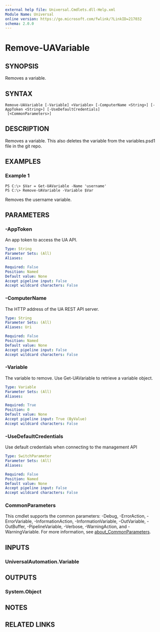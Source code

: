 ```yaml
---
external help file: Universal.Cmdlets.dll-Help.xml
Module Name: Universal
online version: https://go.microsoft.com/fwlink/?LinkID=217032
schema: 2.0.0
---
```


# Remove-UAVariable

## SYNOPSIS
Removes a variable.

## SYNTAX

```
Remove-UAVariable [-Variable] <Variable> [-ComputerName <String>] [-AppToken <String>] [-UseDefaultCredentials]
 [<CommonParameters>]
```

## DESCRIPTION
Removes a variable.
This also deletes the variable from the variables.psd1 file in the git repo.

## EXAMPLES

### Example 1
```
PS C:\> $Var = Get-UAVariable -Name 'username'
PS C:\> Remove-UAVariable -Variable $Var
```

Removes the username variable.

## PARAMETERS

### -AppToken
An app token to access the UA API.

```yaml
Type: String
Parameter Sets: (All)
Aliases:

Required: False
Position: Named
Default value: None
Accept pipeline input: False
Accept wildcard characters: False
```

### -ComputerName
The HTTP address of the UA REST API server.

```yaml
Type: String
Parameter Sets: (All)
Aliases: Uri

Required: False
Position: Named
Default value: None
Accept pipeline input: False
Accept wildcard characters: False
```

### -Variable
The variable to remove.
Use Get-UAVariable to retrieve a variable object.

```yaml
Type: Variable
Parameter Sets: (All)
Aliases:

Required: True
Position: 0
Default value: None
Accept pipeline input: True (ByValue)
Accept wildcard characters: False
```

### -UseDefaultCredentials
Use default credentials when connecting to the management API

```yaml
Type: SwitchParameter
Parameter Sets: (All)
Aliases:

Required: False
Position: Named
Default value: None
Accept pipeline input: False
Accept wildcard characters: False
```

### CommonParameters
This cmdlet supports the common parameters: -Debug, -ErrorAction, -ErrorVariable, -InformationAction, -InformationVariable, -OutVariable, -OutBuffer, -PipelineVariable, -Verbose, -WarningAction, and -WarningVariable. For more information, see [about_CommonParameters](http://go.microsoft.com/fwlink/?LinkID=113216).

## INPUTS

### UniversalAutomation.Variable
## OUTPUTS

### System.Object
## NOTES

## RELATED LINKS
